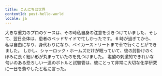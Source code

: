 ```yaml
---
title: こんにちは世界
contentId: post-hello-world
locale: ja
---
```


大きな重力のプロのケースは、その時私自身の注意を引きつけていました、そして、翌日全体は、患者のベッドサイドで忙しかったです。 6 時が過ぎてから、私は自由になり、身代わりになり、ベイカーストリートまで車で行くことができました。 しかし、シャーロック・ホームズだけが眠っていて、彼の肘掛けのくぼみに長く細い形が丸まっていたのを見つけました。 塩酸の刺激的できれいな匂いのある恐ろしい一連のボトルと試験管は、彼にとって非常に大切な化学研究に一日を費やしたと私に言った。
